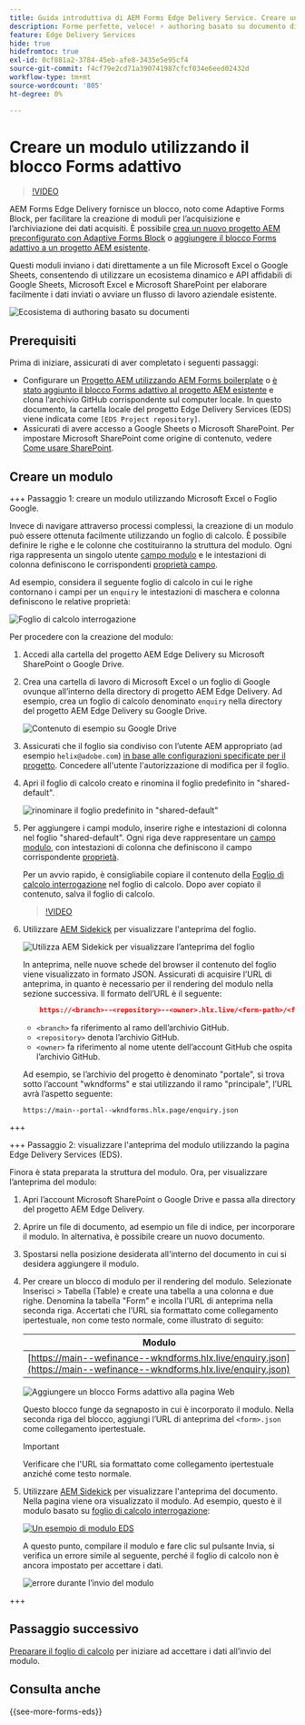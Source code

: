 ```yaml
---
title: Guida introduttiva di AEM Forms Edge Delivery Service. Creare un modulo.
description: Forme perfette, veloce! ⚡ authoring basato su documento di AEM Forms Edge Delivery = velocità sorprendente e moduli compatibili con SEO per utenti e motori di ricerca più felici.
feature: Edge Delivery Services
hide: true
hidefromtoc: true
exl-id: 0cf881a2-3784-45eb-afe8-3435e5e95cf4
source-git-commit: f4cf79e2cd71a390741987cfcf034e6eed02432d
workflow-type: tm+mt
source-wordcount: '805'
ht-degree: 0%

---
```


# Creare un modulo utilizzando il blocco Forms adattivo

>[!VIDEO](https://video.tv.adobe.com/v/3427881?quality=12&learn=on)

AEM Forms Edge Delivery fornisce un blocco, noto come Adaptive Forms Block, per facilitare la creazione di moduli per l’acquisizione e l’archiviazione dei dati acquisiti. È possibile [crea un nuovo progetto AEM preconfigurato con Adaptive Forms Block](/help/edge/docs/forms/tutorial.md#create-a-new-aem-project-pre-configured-with-adaptive-forms-block) o [aggiungere il blocco Forms adattivo a un progetto AEM esistente](/help/edge/docs/forms/tutorial.md#add-adaptive-forms-block-to-your-existing-aem-project).

Questi moduli inviano i dati direttamente a un file Microsoft Excel o Google Sheets, consentendo di utilizzare un ecosistema dinamico e API affidabili di Google Sheets, Microsoft Excel e Microsoft SharePoint per elaborare facilmente i dati inviati o avviare un flusso di lavoro aziendale esistente.

![Ecosistema di authoring basato su documenti](/help/edge/assets/document-based-authoring-workflow-create-form.png)


## Prerequisiti

Prima di iniziare, assicurati di aver completato i seguenti passaggi:

* Configurare un [Progetto AEM utilizzando AEM Forms boilerplate](/help/edge/docs/forms/tutorial.md#create-a-new-aem-project-pre-configured-with-adaptive-forms-block) o [è stato aggiunto il blocco Forms adattivo al progetto AEM esistente](/help/edge/docs/forms/tutorial.md#add-adaptive-forms-block-to-your-existing-aem-project) e clona l’archivio GitHub corrispondente sul computer locale.
In questo documento, la cartella locale del progetto Edge Delivery Services (EDS) viene indicata come `[EDS Project repository]`.
* Assicurati di avere accesso a Google Sheets o Microsoft SharePoint. Per impostare Microsoft SharePoint come origine di contenuto, vedere [Come usare SharePoint](https://www.aem.live/docs/setup-customer-SharePoint).



## Creare un modulo

<!-- 

+++ Step 1: Add the Adaptive Forms Block to your Edge Delivery Services (EDS) project.

The Adaptive  empowers users to create forms for an Edge Delivery Service Site. However, this block isn't included in the default AEM boilerplate (used to create an Edge Delivery Services project). To seamlessly integrate the Adaptive Forms Block into your Edge Delivery Services project:

1. **Clone the Adaptive Forms Block repository**: Clone the [Adaptive Forms Block repository](https://github.com/adobe-rnd/form-block) on your local machine. It contains the code to render the form on an EDS webpage. In this document, the local folder of your Forms Block repository is referred as `[Adaptive Forms Block repository]`.
1. **Locate the Adaptive Forms Block Repository:** Access the [Adaptive Forms Block repository]/blocks/src folder and copy its content. 

1. on your local machine and copy the `form` folder. 
1. **Paste the Adaptive Forms Block's code into your EDS Project:**
Navigate to the [EDS Project repository]/blocks/ folder on your local machine and create a 'form' folder. Paste the `[Adaptive Forms Block repository]/blocks/src content`, copied in perevious step to the `[EDS Project repository]/blocks/form` folder.
1. **Commit Changes to GitHub:** Check in the `[EDS Project repository]/blocks/form` folder and its underlying files to your Edge Delivery Services project on GitHub.

After completing these steps, the Adaptive Forms Block is successfully added to your Edge Delivery Services (EDS) project repository on GitHub. You can now create and add forms to a EDS Sites page.
 

**Troubleshooting GitHub build issues**

Ensure a smooth GitHub build process by addressing potential issues:

* **Resolve Module Path Error:**
    If you encounter the error "Unable to resolve path to module "'../../scripts/lib-franklin.js'", navigate to the [EDS Project]/blocks/forms/form.js file. Update the import statement by replacing the lib-franklin.js file with the aem.js file.

* **Handle Linting Errors:**
    Should you come across any linting errors, you can bypass them. Open the [EDS Project]/package.json file and modify the "lint" script from "lint": "npm run lint:js && npm run lint:css" to "lint": "echo 'skipping linting for now'". Save the file and commit the changes to your GitHub project.

+++

-->

+++ Passaggio 1: creare un modulo utilizzando Microsoft Excel o Foglio Google.

Invece di navigare attraverso processi complessi, la creazione di un modulo può essere ottenuta facilmente utilizzando un foglio di calcolo. È possibile definire le righe e le colonne che costituiranno la struttura del modulo. Ogni riga rappresenta un singolo utente [campo modulo](/help/edge/docs/forms/form-components.md#available-components) e le intestazioni di colonna definiscono le corrispondenti [proprietà campo](/help/edge/docs/forms/form-components.md#components-properties).

Ad esempio, considera il seguente foglio di calcolo in cui le righe contornano i campi per un `enquiry` le intestazioni di maschera e colonna definiscono le relative proprietà:

![Foglio di calcolo interrogazione](/help/edge/assets/enquiry-form-spreadsheet.png)

Per procedere con la creazione del modulo:

1. Accedi alla cartella del progetto AEM Edge Delivery su Microsoft SharePoint o Google Drive.

1. Crea una cartella di lavoro di Microsoft Excel o un foglio di Google ovunque all’interno della directory di progetto AEM Edge Delivery. Ad esempio, crea un foglio di calcolo denominato `enquiry` nella directory del progetto AEM Edge Delivery su Google Drive.

   ![Contenuto di esempio su Google Drive](/help/edge/assets/upload-sample-files-to-your-content-folder.png)

1. Assicurati che il foglio sia condiviso con l’utente AEM appropriato (ad esempio `helix@adobe.com`) [in base alle configurazioni specificate per il progetto](https://www.aem.live/docs/setup-customer-SharePoint). Concedere all&#39;utente l&#39;autorizzazione di modifica per il foglio.

1. Apri il foglio di calcolo creato e rinomina il foglio predefinito in &quot;shared-default&quot;.

   ![rinominare il foglio predefinito in &quot;shared-default&quot;](/help/edge/assets/rename-sheet-to-shared-default.png)

1. Per aggiungere i campi modulo, inserire righe e intestazioni di colonna nel foglio &quot;shared-default&quot;. Ogni riga deve rappresentare un [campo modulo](/help/edge/docs/forms/form-components.md#available-components), con intestazioni di colonna che definiscono il campo corrispondente [proprietà](/help/edge/docs/forms/form-components.md#components-properties).


   Per un avvio rapido, è consigliabile copiare il contenuto della [Foglio di calcolo interrogazione](https://docs.google.com/spreadsheets/d/196lukD028RDK_evBelkOonPxC7w0l_IiJ-Yx3DvMfNk/edit#gid=0) nel foglio di calcolo. Dopo aver copiato il contenuto, salva il foglio di calcolo.

   >[!VIDEO](https://video.tv.adobe.com/v/3427468?quality=12&learn=on)


1. Utilizzare [AEM Sidekick](https://www.aem.live/developer/tutorial#preview-and-publish-your-content) per visualizzare l&#39;anteprima del foglio.

   ![Utilizza AEM Sidekick per visualizzare l’anteprima del foglio](/help/edge/assets/preview-form.png)

   In anteprima, nelle nuove schede del browser il contenuto del foglio viene visualizzato in formato JSON. Assicurati di acquisire l’URL di anteprima, in quanto è necessario per il rendering del modulo nella sezione successiva. Il formato dell’URL è il seguente:


   ```JSON
       https://<branch>--<repository>--<owner>.hlx.live/<form-path>/<form-file-name>.json
   ```

   * `<branch>` fa riferimento al ramo dell’archivio GitHub.
   * `<repository>` denota l’archivio GitHub.
   * `<owner>` fa riferimento al nome utente dell’account GitHub che ospita l’archivio GitHub.

   Ad esempio, se l’archivio del progetto è denominato &quot;portale&quot;, si trova sotto l’account &quot;wkndforms&quot; e stai utilizzando il ramo &quot;principale&quot;, l’URL avrà l’aspetto seguente:

   `https://main--portal--wkndforms.hlx.page/enquiry.json`


+++

+++ Passaggio 2: visualizzare l&#39;anteprima del modulo utilizzando la pagina Edge Delivery Services (EDS).


Finora è stata preparata la struttura del modulo. Ora, per visualizzare l’anteprima del modulo:

1. Apri l’account Microsoft SharePoint o Google Drive e passa alla directory del progetto AEM Edge Delivery.



1. Aprire un file di documento, ad esempio un file di indice, per incorporare il modulo. In alternativa, è possibile creare un nuovo documento.

1. Spostarsi nella posizione desiderata all&#39;interno del documento in cui si desidera aggiungere il modulo.

1. Per creare un blocco di modulo per il rendering del modulo. Selezionate Inserisci > Tabella (Table) e create una tabella a una colonna e due righe. Denomina la tabella &quot;Form&quot; e incolla l’URL di anteprima nella seconda riga. Accertati che l’URL sia formattato come collegamento ipertestuale, non come testo normale, come illustrato di seguito:

   | Modulo |
   |---|
   | [https://main--wefinance--wkndforms.hlx.live/enquiry.json](https://main--wefinance--wkndforms.hlx.live/enquiry.json) |


   ![Aggiungere un blocco Forms adattivo alla pagina Web](/help/edge/assets/add-adaptive-forms-block.png)

   Questo blocco funge da segnaposto in cui è incorporato il modulo. Nella seconda riga del blocco, aggiungi l’URL di anteprima del `<form>.json` come collegamento ipertestuale.

   >[!IMPORTANT]
   >
   >
   > Verificare che l&#39;URL sia formattato come collegamento ipertestuale anziché come testo normale.


1. Utilizzare [AEM Sidekick](https://www.aem.live/developer/tutorial#preview-and-publish-your-content) per visualizzare l&#39;anteprima del documento. Nella pagina viene ora visualizzato il modulo. Ad esempio, questo è il modulo basato su [foglio di calcolo interrogazione](https://docs.google.com/spreadsheets/d/196lukD028RDK_evBelkOonPxC7w0l_IiJ-Yx3DvMfNk/edit#gid=0):


   [![Un esempio di modulo EDS](/help/edge/assets/eds-form.png)](https://main--portal--wkndforms.hlx.live/)

   A questo punto, compilare il modulo e fare clic sul pulsante Invia, si verifica un errore simile al seguente, perché il foglio di calcolo non è ancora impostato per accettare i dati.

   ![errore durante l’invio del modulo](/help/edge/assets/form-error.png)

+++


## Passaggio successivo

[Preparare il foglio di calcolo](/help/edge/docs/forms/submit-forms.md) per iniziare ad accettare i dati all’invio del modulo.


## Consulta anche

{{see-more-forms-eds}}
